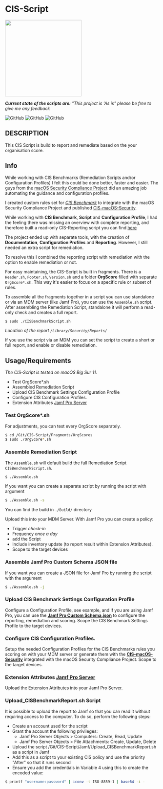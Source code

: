 # CIS-Script
<img src="https://github.com/mvdbent/CIS-Script/blob/dev/Utils/CIS-Script.png" width="250">

_**Current state of the scripts are:** "This project is 'As is" please be free to give me any feedback_

![GitHub](https://img.shields.io/badge/macOS-11-success)
![GitHub](https://img.shields.io/badge/macOS-12-success)
![GitHub](https://img.shields.io/github/license/mvdbent/CIS-Script)
<!-- ![GitHub](https://img.shields.io/github/v/release/mvdbent/CIS-Script) -->
<!-- ![GitHub](https://img.shields.io/github/downloads/mvdbent/CIS-Script/latest/total) -->
<!-- ![GitHub](https://img.shields.io/badge/macOS-10.15%2B-yellow) -->

## DESCRIPTION
This CIS Script is build to report and remediate based on the your organisation score.

## Info
While working with CIS Benchmarks (Remediation Scripts and/or Configuration Profiles) I felt this could be done better, faster and easier.
The guys from the [macOS Security Compliance Project](https://github.com/usnistgov/macos_security) did an amazing job automating the guidance and configuration profiles.

I created custom rules set for *[CIS Benchmark](https://downloads.cisecurity.org/#/)* to integrate with the macOS Security Compliance Project and published [CIS-macOS-Security](https://github.com/mvdbent/CIS-macOS-Security).

While working with **CIS Benchmark**, **Script** and **Configuration Profile**, I had the feeling there was missing an overview with complete reporting, and therefore built a read-only CIS-Reporting script you can find [here](https://github.com/mvdbent/CIS-Reporting)

The project ended up with separate tools, with the creation of  **Documentation**, **Configuration Profiles** and **Reporting**. However, I still needed an extra script for remediation.

To resolve this I combined the reporting script with remediation with the option to enable remediation or not. 

For easy maintaining, the CIS-Script is built in fragments. There is a `Header.sh`, `Footer.sh`, `Version.sh` and a folder **OrgScore** filled with separate `OrgScore*.sh`. This way it's easier to focus on a specific rule or subset of rules.

To assemble all the fragments together in a script you can use standalone or via an MDM server (like Jamf Pro), you can use the `Assemble.sh` script. After assembling the Remediation Script, standalone it will perform a read-only check and creates a full report. 

```bash
$ sudo ./CISBenchmarkScript.sh
```
*Location of the report `/Library/Security/Reports/`*

If you use the script via an MDM you can set the script to create a short or full report, and enable or disable remediation.

## Usage/Requirements
*The CIS-Script is tested on macOS Big Sur 11.*

* Test OrgScore*.sh
* Assembled Remediation Script
* Upload CIS Benchmark Settings Configuration Profile
* Configure CIS Configuration Profiles.
* Extension Attributes [Jamf Pro Server](https://github.com/mvdbent/CIS-Script/tree/main/Jamf/EA)


### Test OrgScore*.sh
For adjustments, you can test every OrgScore separately.

```bash
$ cd /Git/CIS-Script/Fragments/OrgScores
$ sudo ./OrgScore*.sh
```

### Assemble Remediation Script
The `Assemble.sh` will default build the full Remediation Script `CISBenchmarkScript.sh`.

```bash
$ ./Assemble.sh
```

If you want you can create a separate script by running the script with argument

```bash
$ ./Assemble.sh -s
```

You can find the build in `./Build/` directory

Upload this into your MDM Server. With Jamf Pro you can create a policy:
- Trigger *check-in*
- Frequency *once a day* 
- add the Script
- Include inventory update (to report result within Extension Attributes). 
- Scope to the target devices

### Assemble Jamf Pro Custom Schema JSON file

If you want you can create a JSON file for Jamf Pro by running the script with the argument

```bash
$ ./Assemble.sh -j
```

### Upload CIS Benchmark Settings Configuration Profile 
Configure a Configuration Profile, see example, and if you are using Jamf Pro, you can use the **[Jamf Pro Custom Schema.json](https://github.com/mvdbent/CIS-Script/blob/main/Jamf/Jamf%20Pro%20Custom%20Schema.json)** to configure the reporting, remediation and scoring. Scope the CIS Benchmark Settings Profile to the target devices.

### Configure CIS Configuration Profiles. 
Setup the needed Configuration Profiles for the CIS Benchmarks rules you scoring on with your MDM server or generate them with the **[CIS-macOS-Security](https://github.com/mvdbent/CIS-macOS-Security)** integrated with the macOS Security Compliance Project. Scope to the target devices.

### Extension Attributes [Jamf Pro Server](https://github.com/mvdbent/CIS-Script/tree/main/Jamf/EA)
Upload the Extension Attributes into your Jamf Pro Server.

### Upload_CISBenchmarkReport.sh Script
It is possible to upload the report to Jamf so that you can read it without requiring access to the computer. To do so, perform the following steps:
* Create an account used for the script
* Grant the account the following privileges:
    * Jamf Pro Server Objects > Computers: Create, Read, Update
    * Jamf Pro Server Objects > File Attachments: Create, Update, Delete
* Upload the script /Git/CIS-Script/Jamf/Upload_CISBenchmarkReport.sh as a script in Jamf
* Add this as a script to your existing CIS policy and use the priority "After" so that it runs second
* Ensure you add the credentials in Variable 4 using this to create the encoded value:
```bash
$ printf "username:password" | iconv -t ISO-8859-1 | base64 -i -
```